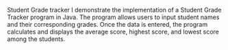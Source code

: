 Student Grade tracker 
I demonstrate the implementation of a Student Grade Tracker program in Java. The program allows users to input student names and their corresponding grades. Once the data is entered, the program calculates and displays the average score, highest score, and lowest score among the students.
